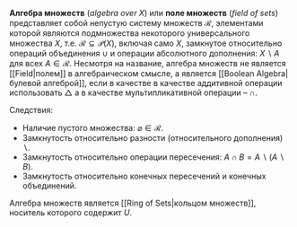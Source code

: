 
**Алгебра множеств** (*algebra over* $X$) или **поле множеств** (*field of sets*) представляет собой непустую систему множеств $\mathcal{R}$, элементами которой являются подмножества некоторого универсального множества $X$, т.е. $\mathcal{R}⊆\mathcal{P}(X)$, включая само $X$, замкнутое относительно операций объединения $∪$ и операции абсолютного дополнения: $X∖A$ для всех $A∈\mathcal{R}$. Несмотря на название, алгебра множеств не является [[Field|полем]] в алгебраическом смысле, а является [[Boolean Algebra|булевой алгеброй]], если в качестве в качестве аддитивной операции использовать $\triangle$ а в качестве мультипликативной операции – $∩$.

Следствия:
- Наличие пустого множества: $\varnothing∈\mathcal{R}$.
- Замкнутость относительно разности (относительного дополнения) $∖$.
- Замкнутость относительно операции пересечения: $A∩B=A∖(A∖B)$. 
- Замкнутость относительно конечных пересечений и конечных объединений.

Алгебра множеств является [[Ring of Sets|кольцом множеств]], носитель которого содержит $U$.

